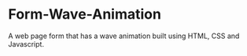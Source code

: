 # Form-Wave-Animation
A web page form that has a wave animation built using HTML, CSS and Javascript. 

